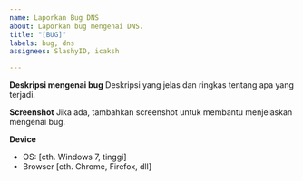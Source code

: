 ```yaml
---
name: Laporkan Bug DNS
about: Laporkan bug mengenai DNS.
title: "[BUG]"
labels: bug, dns
assignees: SlashyID, icaksh

---
```


**Deskripsi mengenai bug**
Deskripsi yang jelas dan ringkas tentang apa yang terjadi.

**Screenshot**
Jika ada, tambahkan screenshot untuk membantu menjelaskan mengenai bug.

**Device**
 - OS: [cth. Windows 7, tinggi]
 - Browser [cth. Chrome, Firefox, dll]

